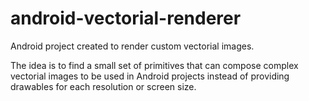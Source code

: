 android-vectorial-renderer
==========================

Android project created to render custom vectorial images.

The idea is to find a small set of primitives that can compose complex vectorial images to be used in Android projects instead of providing drawables for each resolution or screen size.
